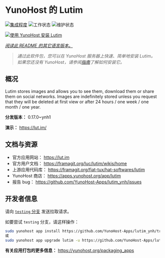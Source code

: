 <!--
注意：此 README 由 <https://github.com/YunoHost/apps/tree/master/tools/readme_generator> 自动生成
请勿手动编辑。
-->

# YunoHost 的 Lutim

[![集成程度](https://dash.yunohost.org/integration/lutim.svg)](https://dash.yunohost.org/appci/app/lutim) ![工作状态](https://ci-apps.yunohost.org/ci/badges/lutim.status.svg) ![维护状态](https://ci-apps.yunohost.org/ci/badges/lutim.maintain.svg)

[![使用 YunoHost 安装 Lutim](https://install-app.yunohost.org/install-with-yunohost.svg)](https://install-app.yunohost.org/?app=lutim)

*[阅读此 README 的其它语言版本。](./ALL_README.md)*

> *通过此软件包，您可以在 YunoHost 服务器上快速、简单地安装 Lutim。*  
> *如果您还没有 YunoHost，请参阅[指南](https://yunohost.org/install)了解如何安装它。*

## 概况

Lutim stores images and allows you to see them, download them or share them on social networks.
Images are indefinitely stored unless you request that they will be deleted at first view or after 24 hours / one week / one month / one year.

**分发版本：** 0.17.0~ynh1

**演示：** <https://lut.im/>
## 文档与资源

- 官方应用网站： <https://lut.im>
- 官方用户文档： <https://framagit.org/luc/lutim/wikis/home>
- 上游应用代码库： <https://framagit.org/fiat-tux/hat-softwares/lutim>
- YunoHost 商店： <https://apps.yunohost.org/app/lutim>
- 报告 bug： <https://github.com/YunoHost-Apps/lutim_ynh/issues>

## 开发者信息

请向 [`testing` 分支](https://github.com/YunoHost-Apps/lutim_ynh/tree/testing) 发送拉取请求。

如要尝试 `testing` 分支，请这样操作：

```bash
sudo yunohost app install https://github.com/YunoHost-Apps/lutim_ynh/tree/testing --debug
或
sudo yunohost app upgrade lutim -u https://github.com/YunoHost-Apps/lutim_ynh/tree/testing --debug
```

**有关应用打包的更多信息：** <https://yunohost.org/packaging_apps>
